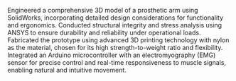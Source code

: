 Engineered a comprehensive 3D model of a prosthetic arm using SolidWorks, incorporating detailed design considerations for functionality and ergonomics. Conducted structural integrity and stress analysis using ANSYS to ensure durability and reliability under operational loads. Fabricated the prototype using advanced 3D printing technology with nylon as the material, chosen for its high strength-to-weight ratio and flexibility. Integrated an Arduino microcontroller with an electromyography (EMG) sensor for precise control and real-time responsiveness to muscle signals, enabling natural and intuitive movement.
